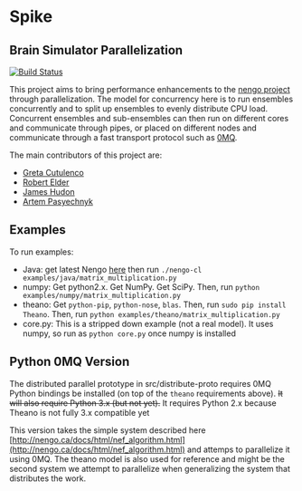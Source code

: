 Spike
=====

Brain Simulator Parallelization
-------------------------------

[![Build Status](https://travis-ci.org/Hudon/spike.png)](https://travis-ci.org/Hudon/spike)

This project aims to bring performance enhancements to the [nengo project](http://www.nengo.ca/) through parallelization.
The model for concurrency here is to run ensembles concurrently and to split up ensembles to evenly distribute CPU load.
Concurrent ensembles and sub-ensembles can then run on different cores and communicate through pipes, or placed
on different nodes and communicate through a fast transport protocol such as [0MQ](http://www.zeromq.org/).

The main contributors of this project are:
* [Greta Cutulenco](https://github.com/gretac)
* [Robert Elder](https://github.com/robertelder)
* [James Hudon](https://github.com/Hudon)
* [Artem Pasyechnyk](https://github.com/artemip)


Examples
--------
To run examples:
* Java: get latest Nengo
  [here](http://ctnsrv.uwaterloo.ca:8080/jenkins/job/Nengo/lastSuccessfulBuild/artifact/nengo-latest.zip)
  then run `./nengo-cl examples/java/matrix_multiplication.py`
* numpy: Get python2.x. Get NumPy. Get SciPy. Then, run `python
  examples/numpy/matrix_multiplication.py`
* theano: Get `python-pip`, `python-nose`, `blas`. Then, run `sudo pip install
  Theano`. Then, run `python examples/theano/matrix_multiplication.py`
* core.py: This is a stripped down example (not a real model). It uses numpy,
  so run as `python core.py` once numpy is installed

Python 0MQ Version
------------------

The distributed parallel prototype in src/distribute-proto requires 0MQ Python
bindings be installed (on top of the `theano` requirements above). <del>It will
also require Python 3.x (but not yet).</del> It requires Python 2.x because Theano
is not fully 3.x compatible yet

This version takes the simple system described here
[http://nengo.ca/docs/html/nef_algorithm.html](http://nengo.ca/docs/html/nef_algorithm.html) and attemps to parallelize it
using 0MQ. The theano model is also used for reference and might be the second
system we attempt to parallelize when generalizing the system that distributes
the work.


